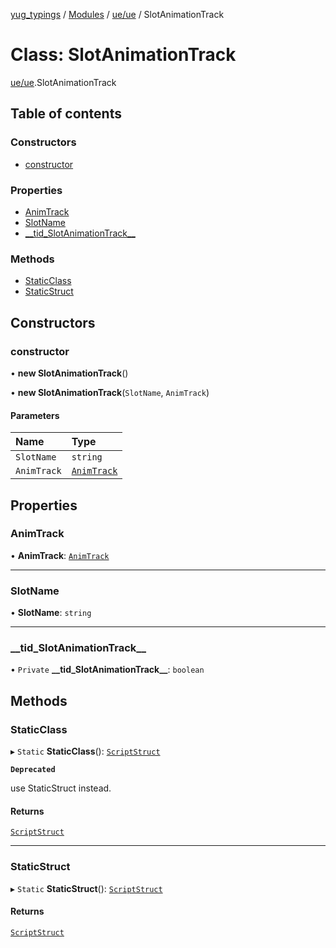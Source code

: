 [yug_typings](../README.md) / [Modules](../modules.md) / [ue/ue](../modules/ue_ue.md) / SlotAnimationTrack

# Class: SlotAnimationTrack

[ue/ue](../modules/ue_ue.md).SlotAnimationTrack

## Table of contents

### Constructors

- [constructor](ue_ue.SlotAnimationTrack.md#constructor)

### Properties

- [AnimTrack](ue_ue.SlotAnimationTrack.md#animtrack)
- [SlotName](ue_ue.SlotAnimationTrack.md#slotname)
- [\_\_tid\_SlotAnimationTrack\_\_](ue_ue.SlotAnimationTrack.md#__tid_slotanimationtrack__)

### Methods

- [StaticClass](ue_ue.SlotAnimationTrack.md#staticclass)
- [StaticStruct](ue_ue.SlotAnimationTrack.md#staticstruct)

## Constructors

### constructor

• **new SlotAnimationTrack**()

• **new SlotAnimationTrack**(`SlotName`, `AnimTrack`)

#### Parameters

| Name | Type |
| :------ | :------ |
| `SlotName` | `string` |
| `AnimTrack` | [`AnimTrack`](ue_ue.AnimTrack.md) |

## Properties

### AnimTrack

• **AnimTrack**: [`AnimTrack`](ue_ue.AnimTrack.md)

___

### SlotName

• **SlotName**: `string`

___

### \_\_tid\_SlotAnimationTrack\_\_

• `Private` **\_\_tid\_SlotAnimationTrack\_\_**: `boolean`

## Methods

### StaticClass

▸ `Static` **StaticClass**(): [`ScriptStruct`](ue_ue.ScriptStruct.md)

**`Deprecated`**

use StaticStruct instead.

#### Returns

[`ScriptStruct`](ue_ue.ScriptStruct.md)

___

### StaticStruct

▸ `Static` **StaticStruct**(): [`ScriptStruct`](ue_ue.ScriptStruct.md)

#### Returns

[`ScriptStruct`](ue_ue.ScriptStruct.md)
